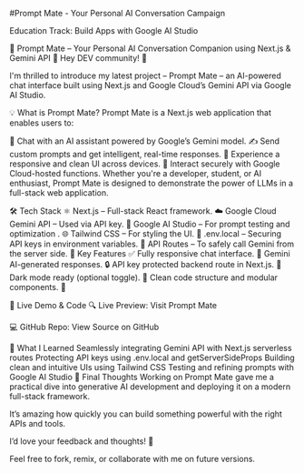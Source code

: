 #Prompt Mate - Your Personal AI Conversation Campaign

Education Track: Build Apps with Google AI Studio

🚀 Prompt Mate – Your Personal AI Conversation Companion using Next.js & Gemini API 💬
Hey DEV community! 👋

I'm thrilled to introduce my latest project – Prompt Mate – an AI-powered chat interface built using Next.js and Google Cloud’s Gemini API via Google AI Studio.

💡 What is Prompt Mate?
Prompt Mate is a Next.js web application that enables users to:

🧠 Chat with an AI assistant powered by Google’s Gemini model.
✍️ Send custom prompts and get intelligent, real-time responses.
📱 Experience a responsive and clean UI across devices.
🔐 Interact securely with Google Cloud-hosted functions.
Whether you're a developer, student, or AI enthusiast, Prompt Mate is designed to demonstrate the power of LLMs in a full-stack web application.

🛠️ Tech Stack
⚛️ Next.js – Full-stack React framework.
☁️ Google Cloud Gemini API – Used via API key.
🧪 Google AI Studio – For prompt testing and optimization .
🌐 Tailwind CSS – For styling the UI.
🔐 .env.local – Securing API keys in environment variables.
🔁 API Routes – To safely call Gemini from the server side.
🔧 Key Features
✅ Fully responsive chat interface.
🧠 Gemini AI-generated responses.
🔒 API key protected backend route in Next.js.
🌙 Dark mode ready (optional toggle).
🧼 Clean code structure and modular components.
📸
 

🔗 Live Demo & Code
🔍 Live Preview: Visit Prompt Mate

💻 GitHub Repo: View Source on GitHub

🧠 What I Learned
Seamlessly integrating Gemini API with Next.js serverless routes
Protecting API keys using .env.local and getServerSideProps
Building clean and intuitive UIs using Tailwind CSS
Testing and refining prompts with Google AI Studio
🎯 Final Thoughts
Working on Prompt Mate gave me a practical dive into generative AI development and deploying it on a modern full-stack framework.

It’s amazing how quickly you can build something powerful with the right APIs and tools.

I’d love your feedback and thoughts! 🌟

Feel free to fork, remix, or collaborate with me on future versions.
